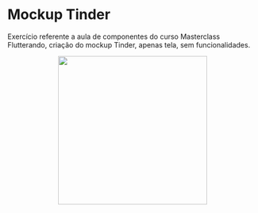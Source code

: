 # Mockup Tinder

Exercício referente a aula de componentes do curso Masterclass Flutterando, criação do mockup Tinder, apenas tela, sem funcionalidades.

<div align="center">
<img src="https://user-images.githubusercontent.com/428840/156082497-473c91c0-af7c-4770-a134-93fbb862e6d4.jpg" width="300px"/>
</div>

